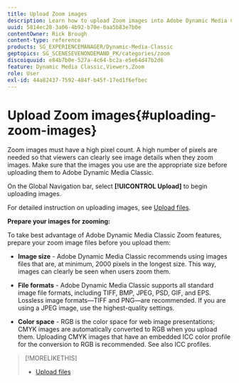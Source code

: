 ```yaml
---
title: Upload Zoom images
description: Learn how to upload Zoom images into Adobe Dynamic Media Classic.
uuid: 5814ec28-3a06-4b92-b70e-0aa5b83e7b0e
contentOwner: Rick Brough
content-type: reference
products: SG_EXPERIENCEMANAGER/Dynamic-Media-Classic
geptopics: SG_SCENESEVENONDEMAND_PK/categories/zoom
discoiquuid: e84b7b0e-527a-4c64-bc2a-e5e64d47b2d6
feature: Dynamic Media Classic,Viewers,Zoom
role: User
exl-id: 44a82437-7592-484f-b45f-17ed1f6efbec
---
```

# Upload Zoom images{#uploading-zoom-images}

Zoom images must have a high pixel count. A high number of pixels are needed so that viewers can clearly see image details when they zoom images. Make sure that the images you use are the appropriate size before uploading them to Adobe Dynamic Media Classic.

On the Global Navigation bar, select **[!UICONTROL Upload]** to begin uploading images.

For detailed instruction on uploading images, see [Upload files](uploading-files.md#uploading_files).

**Prepare your images for zooming:**

To take best advantage of Adobe Dynamic Media Classic Zoom features, prepare your zoom image files before you upload them:

* **Image size** - Adobe Dynamic Media Classic recommends using images files that are, at minimum, 2000 pixels in the longest size. This way, images can clearly be seen when users zoom them.

* **File formats** - Adobe Dynamic Media Classic supports all standard image file formats, including TIFF, BMP, JPEG, PSD, GIF, and EPS. Lossless image formats—TIFF and PNG—are recommended. If you are using a JPEG image, use the highest-quality settings.

* **Color space** - RGB is the color space for web image presentations; CMYK images are automatically converted to RGB when you upload them. Uploading CMYK images that have an embedded ICC color profile for the conversion to RGB is recommended. See also ICC profiles.

>[!MORELIKETHIS]
>
>* [Upload files](uploading-files.md#uploading_files)
